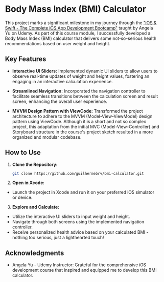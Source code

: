 # Body Mass Index (BMI) Calculator

This project marks a significant milestone in my journey through the ["iOS & Swift - The Complete iOS App Development Bootcamp"](https://www.udemy.com/course/ios-13-app-development-bootcamp) taught by Angela Yu on Udemy. As part of this course module, I successfully developed a Body Mass Index (BMI) calculator that delivers some not-so-serious health recommendations based on user weight and height.

## Key Features

- **Interactive UI Sliders:** Implemented dynamic UI sliders to allow users to observe real-time updates of weight and height values, fostering an engaging in an interactive calculation experience.

- **Streamlined Navigation:** Incorporated the navigation controller to facilitate seamless transitions between the calculation screen and result screen, enhancing the overall user experience.

- **MVVM Design Pattern with ViewCode:** Transformed the project architecture to adhere to the MVVM (Model-View-ViewModel) design pattern using ViewCode. Although it is a short and not so complex project, this adaptation from the initial MVC (Model-View-Controller) and Storyboard structure in the course's project sketch resulted in a more organized and modular codebase.
  
## How to Use

1. **Clone the Repository:**
   ```bash
   git clone https://github.com/guilhermebrv/bmi-calculator.git

2. **Open in Xcode:**
- Launch the project in Xcode and run it on your preferred iOS simulator or device.

3. **Explore and Calculate:**
- Utilize the interactive UI sliders to input weight and height.
- Navigate through both screens using the implemented navigation controller.
- Receive personalized health advice based on your calculated BMI - nothing too serious, just a lighthearted touch!

## Acknowledgments
- Angela Yu - Udemy Instructor: Grateful for the comprehensive iOS development course that inspired and equipped me to develop this BMI calculator.

